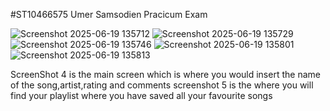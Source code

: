 #ST10466575 Umer Samsodien Pracicum Exam 

![Screenshot 2025-06-19 135712](https://github.com/user-attachments/assets/d40c3116-7efc-48bb-9c33-ab58f9cb1094)
![Screenshot 2025-06-19 135729](https://github.com/user-attachments/assets/83fc8b03-a0aa-48e6-bb54-3bf37bf1a701)
![Screenshot 2025-06-19 135746](https://github.com/user-attachments/assets/b1e0a7c0-3435-4838-9381-a557651542cb)
![Screenshot 2025-06-19 135801](https://github.com/user-attachments/assets/4cb08bfa-f516-4239-a7ea-28caa6bb94be)
![Screenshot 2025-06-19 135813](https://github.com/user-attachments/assets/39a46f3b-761a-4761-b0c8-d0412b1195fc)

ScreenShot 4 is the main screen which is where you would insert the name of the song,artist,rating and comments
screenshot 5 is the where you will find your playlist where you have saved all your favourite songs 
